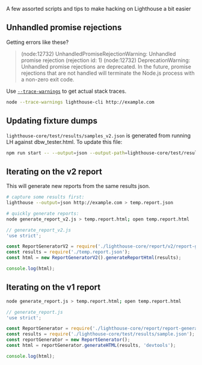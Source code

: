 A few assorted scripts and tips to make hacking on Lighthouse a bit easier

## Unhandled promise rejections

Getting errors like these?

> (node:12732) UnhandledPromiseRejectionWarning: Unhandled promise rejection (rejection id: 1)
> (node:12732) DeprecationWarning: Unhandled promise rejections are deprecated. In the future, promise rejections that are not handled will terminate the Node.js process with a non-zero exit code.

Use [`--trace-warnings`](https://medium.com/@jasnell/introducing-process-warnings-in-node-v6-3096700537ee) to get actual stack traces.

```sh
node --trace-warnings lighthouse-cli http://example.com
```

## Updating fixture dumps

`lighthouse-core/test/results/samples_v2.json` is generated from running LH against
dbw_tester.html. To update this file:

```sh
npm run start -- --output=json --output-path=lighthouse-core/test/results/sample_v2.json http://localhost:8080/dobetterweb/dbw_tester.html
```

## Iterating on the v2 report

This will generate new reports from the same results json.

```sh
# capture some results first:
lighthouse --output=json http://example.com > temp.report.json

# quickly generate reports:
node generate_report_v2.js > temp.report.html; open temp.report.html
```
```js
// generate_report_v2.js
'use strict';

const ReportGeneratorV2 = require('./lighthouse-core/report/v2/report-generator');
const results = require('./temp.report.json');
const html = new ReportGeneratorV2().generateReportHtml(results);

console.log(html);
```

## Iterating on the v1 report

```sh
node generate_report.js > temp.report.html; open temp.report.html
```

```js
// generate_report.js
'use strict';

const ReportGenerator = require('./lighthouse-core/report/report-generator');
const results = require('./lighthouse-core/test/results/sample.json');
const reportGenerator = new ReportGenerator();
const html = reportGenerator.generateHTML(results, 'devtools');

console.log(html);
```

